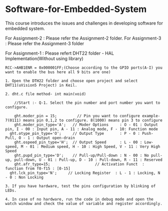 # Software-for-Embedded-System
This course introduces the issues and challenges in developing software for embedded system.

For Assignment-2 : Please refer the Assignment-2 folder.
For Assignment-3 : Please refer the Assignment-3 folder

For Assignment-1 : Please refert DHT22 folder - HAL Implementation(Without using library)

    RCC->AHB1ENR = 0x000001FF;(Choose according to the GPIO ports(A-I) you want to enable the bus here all 9 bits are one)
		
    1. Open the DTH22 folder and choose open project and select DHT11(uVision5 Project) in Keil.
       
    2. dht.c file method- int main(void)
    
		//Start :- Q-1. Select the pin number and port number you want to configure.
    
		ght.moder_pin = 15;   		// Pin you want to configure example- 7(0111) means pin 0,1,2 to configure. 8(1000) means pin 3 to configure
		ght.moder_pin_type='A';   // Moder Options     : O - 01 : Output pin, I - 00 : Input pin, A - 11 : Analog mode, F - 10: Function mode
	  ght.otype_pin_type='O';	  // Output Type       : P - 0 : Push-Pull, O - 1 : Output open-drain
		ght.ospeed_pin_type='H';  // Output Speed      : L - 00 : Low-speed, M - 01 : Medium speed, H - 10 : High Speed, V - 11 : Very High Speed 
		ght.pupd_pin_type='D';    // Pull-up/Pull-down : N - 00 : No pull-up, pull-down, U - 01 : Pull-up, D - 10 : Pull-down, R - 11 : Reserved
		ght.afr_type=15;					// Activation Funct  : function from f0-f15 : [0-15]
	  ght.lck_pin_type='N';     // Locking Register  : L - 1 : Locking, N - 0 : Non Locking
    
    3. If you have hardware, test the pins configuration by blinking of LEDs.
    
    4. In case of no hardware, run the code in debug mode and open the watch window and check the value of variable and register accordingly.
